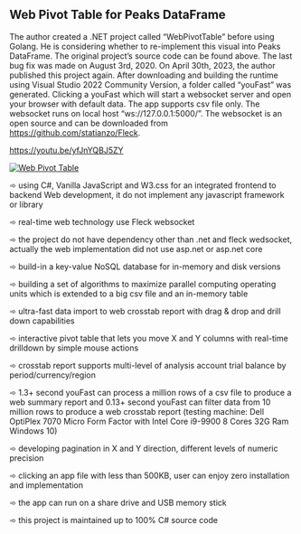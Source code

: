 ## Web Pivot Table for Peaks DataFrame

The author created a .NET project called “WebPivotTable” before using Golang. He is considering whether to re-implement this visual into Peaks DataFrame. The original project’s source code can be found above. The last bug fix was made on August 3rd, 2020. On April 30th, 2023, the author published this project again. After downloading and building the runtime using Visual Studio 2022 Community Version, a folder called “youFast” was generated. Clicking a youFast which will start a websocket server and open your browser with default data. The app supports csv file only. The websocket runs on local host “ws://127.0.0.1:5000/”. The websocket is an open source and can be downloaded from https://github.com/statianzo/Fleck.

https://youtu.be/yfJnYQBJ5ZY

[![Web Pivot Table](https://github.com/hkpeaks/peaks-framework/blob/main/WebPivotTable/WebPivotTable.png)](http://www.youtube.com/watch?v=yfJnYQBJ5ZY "Web Pivot Table")

➾ using C#, Vanilla JavaScript and W3.css for an integrated frontend to backend Web development, it do not implement any javascript framework or library 

➾  real-time web technology use Fleck websocket

➾  the project do not have dependency other than .net and fleck wedsocket, actually the web implementation did not use asp.net or asp.net core

➾  build-in a key-value NoSQL database for in-memory and disk versions

➾  building a set of algorithms to maximize parallel computing operating units which is extended to a big csv file and an in-memory table

➾  ultra-fast data import to web crosstab report with drag & drop and drill down capabilities 

➾  interactive pivot table that lets you move X and Y columns with real-time drilldown by simple mouse actions

➾  crosstab report supports multi-level of analysis account trial balance by period/currency/region

➾  1.3+ second youFast can process a million rows of a csv file to produce a web summary report and 0.13+ second youFast can filter data from 10 million rows to produce a web crosstab report (testing machine: Dell OptiPlex 7070 Micro Form Factor with Intel Core i9-9900 8 Cores 32G Ram Windows 10)

➾  developing pagination in X and Y direction, different levels of numeric precision

➾  clicking an app file with less than 500KB, user can enjoy zero installation and implementation 

➾  the app can run on a share drive and USB memory stick

➾  this project is maintained up to 100% C# source code
